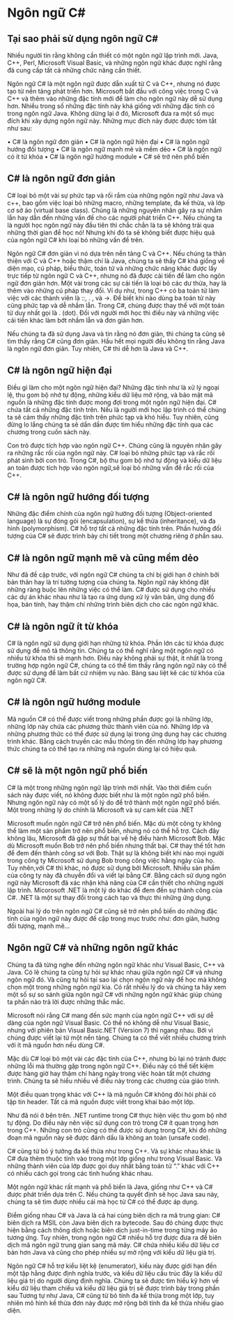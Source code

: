 # Ngôn ngữ C#
## Tại sao phải sử dụng ngôn ngữ C#

Nhiều người tin rằng không cần thiết có một ngôn ngữ lập trình mới. Java, C++, Perl,
Microsoft Visual Basic, và những ngôn ngữ khác được nghĩ rằng đã cung cấp tất cả
những chức năng cần thiết.

Ngôn ngữ C# là một ngôn ngữ được dẫn xuất từ C và C++, nhưng nó được tạo từ nền
tảng phát triển hơn. Microsoft bắt đầu với công việc trong C và C++ và thêm vào những
đặc tính mới để làm cho ngôn ngữ này dễ sử dụng hơn. Nhiều trong số những đặc
tính này khá giống với những đặc tính có trong ngôn ngữ Java. Không dừng lại ở đó,
Microsoft đưa ra một số mục đích khi xây dựng ngôn ngữ này. Những mục đích này
được được tóm tắt như sau:

• C# là ngôn ngữ đơn giản
• C# là ngôn ngữ hiện đại
• C# là ngôn ngữ hướng đối tượng
• C# là ngôn ngữ mạnh mẽ và mềm dẻo
• C# là ngôn ngữ có ít từ khóa
• C# là ngôn ngữ hướng module
• C# sẽ trở nên phổ biến

## C# là ngôn ngữ đơn giản

C# loại bỏ một vài sự phức tạp và rối rắm của những ngôn ngữ như Java và c++, bao
gồm việc loại bỏ những macro, những template, đa kế thừa, và lớp cơ sở ảo (virtual base
class). Chúng là những nguyên nhân gây ra sự nhầm lẫn hay dẫn đến những vấn đề cho
các người phát triển C++. Nếu chúng ta là người học ngôn ngữ này đầu tiên thì chắc
chắn là ta sẽ không trải qua những thời gian để học nó! Nhưng khi đó ta sẽ không biết
được hiệu quả của ngôn ngữ C# khi loại bỏ những vấn đề trên.

Ngôn ngữ C# đơn giản vì nó dựa trên nền tảng C và C++. Nếu chúng ta thân thiện với C
và C++ hoậc thậm chí là Java, chúng ta sẽ thấy C# khá giống về diện mạo, cú pháp, biểu
thức, toán tử và những chức năng khác được lấy trực tiếp từ ngôn ngữ C và C++, nhưng
nó đã được cải tiến để làm cho ngôn ngữ đơn giản hơn. Một vài trong các sự cải tiến là
loại bỏ các dư thừa, hay là thêm vào những cú pháp thay đổi. Ví dụ như, trong C++ có
ba toán tử làm việc với các thành viên là ::, . , và ->. Để biết khi nào dùng ba toán tử này
cũng phức tạp và dễ nhầm lẫn. Trong C#, chúng được thay thế với một toán tử duy nhất
gọi là . (dot). Đối với người mới học thì điều này và những việc cải tiến khác làm bớt
nhầm lẫn và đơn giản hơn.

Nếu chúng ta đã sử dụng Java và tin rằng nó đơn giản, thì chúng ta cũng sẽ tìm thấy
rằng C# cũng đơn giản. Hầu hết mọi người đều không tin rằng Java là ngôn ngữ đơn
giản. Tuy nhiên, C# thì dễ hơn là Java và C++.

## C# là ngôn ngữ hiện đại

Điều gì làm cho một ngôn ngữ hiện đại? Những đặc tính như là xử lý ngoại lệ, thu gom
bộ nhớ tự động, những kiểu dữ liệu mở rộng, và bảo mật mã nguồn là những đặc tính
được mong đợi trong một ngôn ngữ hiện đại. C# chứa tất cả những đặc tính trên. Nếu
là người mới học lập trình có thể chúng ta sẽ cảm thấy những đặc tính trên phức tạp và
khó hiểu. Tuy nhiên, cũng đừng lo lắng chúng ta sẽ dần dần được tìm hiểu những đặc
tính qua các chương trong cuốn sách này.

Con trỏ được tích hợp vào ngôn ngữ C++. Chúng cũng là nguyên nhân gây ra những
rắc rối của ngôn ngữ này. C# loại bỏ những phức tạp và rắc rối phát sinh bởi con trỏ.
Trong C#, bộ thu gom bộ nhớ tự động và kiểu dữ liệu an toàn được tích hợp vào ngôn
ngữ,sẽ loại bỏ những vấn đề rắc rối của C++.

## C# là ngôn ngữ hướng đối tượng

Những đặc điểm chính của ngôn ngữ hướng đối tượng (Object-oriented language) là sự
đóng gói (encapsulation), sự kế thừa (inheritance), và đa hình (polymorphism). C# hỗ
trợ tất cả những đặc tính trên. Phần hướng đối tượng của C# sẽ được trình bày chi tiết
trong một chương riêng ở phần sau.

## C# là ngôn ngữ mạnh mẽ và cũng mềm dẻo

Như đã đề cập trước, với ngôn ngữ C# chúng ta chỉ bị giới hạn ở chính bởi bản thân hay
là trí tưởng tượng của chúng ta. Ngôn ngữ này không đặt những ràng buộc lên những
việc có thể làm. C# được sử dụng cho nhiều các dự án khác nhau như là tạo ra ứng dụng
xử lý văn bản, ứng dụng đồ họa, bản tính, hay thậm chí những trình biên dịch cho các
ngôn ngữ khác.

## C# là ngôn ngữ ít từ khóa

C# là ngôn ngữ sử dụng giới hạn những từ khóa. Phần lớn các từ khóa được sử dụng để
mô tả thông tin. Chúng ta có thể nghĩ rằng một ngôn ngữ có nhiều từ khóa thì sẽ mạnh
hơn. Điều này không phải sự thật, ít nhất là trong trường hợp ngôn ngữ C#, chúng ta có
thể tìm thấy rằng ngôn ngữ này có thể được sử dụng để làm bất cứ nhiệm vụ nào. Bảng
sau liệt kê các từ khóa của ngôn ngữ C#.

## C# là ngôn ngữ hướng module

Mã nguồn C# có thể được viết trong những phần được gọi là những lớp, những lớp này
chứa các phương thức thành viên của nó. Những lớp và những phương thức có thể được
sử dụng lại trong ứng dụng hay các chương trình khác. Bằng cách truyền các mẫu thông
tin đến những lớp hay phương thức chúng ta có thể tạo ra những mã nguồn dùng lại có
hiệu quả.

## C# sẽ là một ngôn ngữ phổ biến

C# là một trong những ngôn ngữ lập trình mới nhất. Vào thời điểm cuốn sách này được
viết, nó không được biết như là một ngôn ngữ phổ biến. Nhưng ngôn ngữ này có một số
lý do để trở thành một ngôn ngữ phổ biến. Một trong những lý do chính là Microsoft và
sự cam kết của .NET

Microsoft muốn ngôn ngữ C# trở nên phổ biến. Mặc dù một công ty không thể làm một
sản phẩm trở nên phổ biến, nhưng nó có thể hỗ trợ. Cách đây không lâu, Microsoft đã
gặp sự thất bại về hệ điều hành Microsoft Bob. Mặc dù Microsoft muốn Bob trở nên
phổ biến nhưng thất bại. C# thay thế tốt hơn để đem đến thành công sơ với Bob. Thật sự
là không biết khi nào mọi người trong công ty Microsoft sử dụng Bob trong công việc
hằng ngày của họ. Tuy nhên,với C# thì khác, nó được sử dụng bởi Microsoft. Nhiều sản
phẩm của công ty này đã chuyển đổi và viết lại bằng C#. Bằng cách sử dụng ngôn ngữ
này Microsoft đã xác nhận khả năng của C# cần thiết cho những người lập trình.
Micorosoft .NET là một lý do khác để đem đến sự thành công của C#. .NET là một sự
thay đổi trong cách tạo và thực thi những ứng dụng.

Ngoài hai lý do trên ngôn ngữ C# cũng sẽ trở nên phổ biến do những đặc tính của ngôn
ngữ này được đề cập trong mục trước như: đơn giản, hướng đối tượng, mạnh mẽ...

## Ngôn ngữ C# và những ngôn ngữ khác

Chúng ta đã từng nghe đến những ngôn ngữ khác như Visual Basic, C++ và Java. Có lẽ
chúng ta cũng tự hỏi sự khác nhau giữa ngôn ngữ C# và nhưng ngôn ngữ đó. Và cũng tự
hỏi tại sao lại chọn ngôn ngữ này để học mà không chọn một trong những ngôn ngữ kia.
Có rất nhiều lý do và chúng ta hãy xem một số sự so sánh giữa ngôn ngữ C# với những
ngôn ngữ khác giúp chúng ta phần nào trả lời được những thắc mắc.

Microsoft nói rằng C# mang đến sức mạnh của ngôn ngữ C++ với sự dễ dàng của ngôn
ngữ Visual Basic. Có thể nó không dễ như Visual Basic, nhưng với phiên bản Visual
Basic.NET (Version 7) thì ngang nhau. Bởi vì chúng được viết lại từ một nền tảng.
Chúng ta có thể viết nhiều chương trình với ít mã nguồn hơn nếu dùng C#.

Mặc dù C# loại bỏ một vài các đặc tính của C++, nhưng bù lại nó tránh được những lỗi
mà thường gặp trong ngôn ngữ C++. Điều này có thể tiết kiệm được hàng giờ hay thậm
chí hàng ngày trong việc hoàn tất một chương trình. Chúng ta sẽ hiểu nhiều về điều này
trong các chương của giáo trình.

Một điều quan trọng khác với C++ là mã nguồn C# không đòi hỏi phải có tập tin header.
Tất cả mã nguồn được viết trong khai báo một lớp.

Như đã nói ở bên trên. .NET runtime trong C# thực hiện việc thu gom bộ nhớ tự động.
Do điều này nên việc sử dụng con trỏ trong C# ít quan trọng hơn trong C++. Những con
trỏ cũng có thể được sử dụng trong C#, khi đó những đoạn mã nguồn này sẽ được đánh
dấu là không an toàn (unsafe code).

C# cũng từ bỏ ý tưởng đa kế thừa như trong C++. Và sự khác nhau khác là C# đưa thêm
thuộc tính vào trong một lớp giống như trong Visual Basic. Và những thành viên của
lớp được gọi duy nhất bằng toán tử “.” khác với C++ có nhiều cách gọi trong các tình
huống khác nhau.

Một ngôn ngữ khác rất mạnh và phổ biến là Java, giống như C++ và C# được phát triển
dựa trên C. Nếu chúng ta quyết định sẽ học Java sau này, chúng ta sẽ tìm được nhiều cái
mà học từ C# có thể được áp dụng.

Điểm giống nhau C# và Java là cả hai cùng biên dịch ra mã trung gian: C# biên dịch
ra MSIL còn Java biên dịch ra bytecode. Sau đó chúng được thực hiện bằng cách thông
dịch hoặc biên dịch just-in-time trong từng máy ảo tương ứng. Tuy nhiên, trong ngôn
ngữ C# nhiều hỗ trợ được đưa ra để biên dịch mã ngôn ngữ trung gian sang mã máy. C#
chứa nhiều kiểu dữ liệu cơ bản hơn Java và cũng cho phép nhiều sự mở rộng với kiểu
dữ liệu giá trị.

Ngôn ngữ C# hỗ trợ kiểu liệt kệ (enumerator), kiểu này được giới hạn đến một tập hằng
được định nghĩa trước, và kiểu dữ liệu cấu trúc đây là kiểu dữ liệu giá trị do người dùng
định nghĩa. Chúng ta sẽ được tìm hiểu kỹ hơn về kiểu dữ liệu tham chiếu và kiểu dữ liệu
giá trị sẽ được trình bày trong phần sau
Tương tự như Java, C# cũng từ bỏ tính đa kế thừa trong một lớp, tuy nhiên mô hình kế
thừa đơn này được mở rộng bởi tính đa kế thừa nhiều giao diện.
